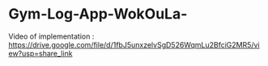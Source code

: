 # Gym-Log-App-WokOuLa-
Video of implementation : https://drive.google.com/file/d/1fbJ5unxzelvSgD526WqmLu2BfciG2MR5/view?usp=share_link
